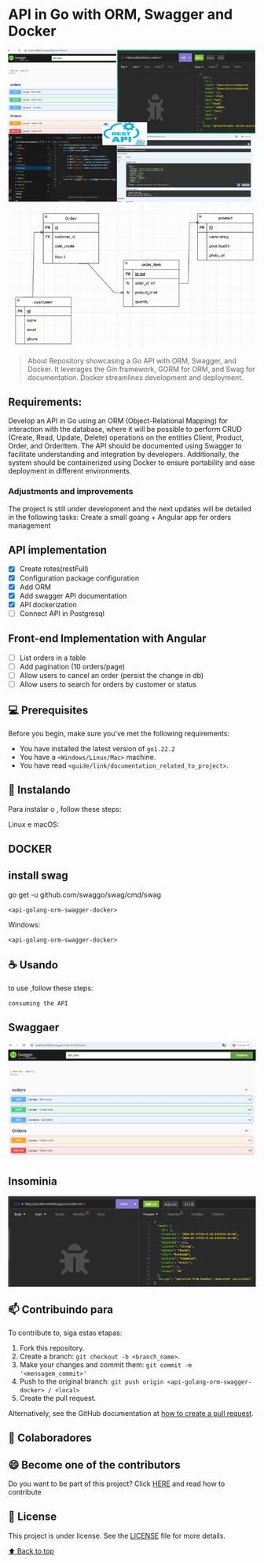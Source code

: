 
# API in Go with ORM, Swagger and Docker




<img src="assets/rest-api-golang.png" alt="api em rest with golang">




<img src="assets/diagrama.png" alt="Diagram">

> About Repository showcasing a Go API with ORM, Swagger, and Docker. It leverages the Gin framework, GORM for ORM, and Swag for documentation. Docker streamlines development and deployment.

## Requirements:
   
 Develop an API in Go using an ORM (Object-Relational Mapping) for interaction with the database,
 where it will be possible to perform CRUD (Create, Read, Update, Delete) operations on the entities 
 Client, Product, Order, and OrderItem. The API should be documented using Swagger to facilitate 
 understanding and integration by developers. Additionally, the system should be containerized using 
 Docker to ensure portability and ease deployment in different environments.

### Adjustments and improvements

The project is still under development and the next updates will be detailed in the following tasks:
Create a small goang + Angular app for orders management


 ## API implementation
- [x] Create rotes(restFull)  
- [x] Configuration package configuration
- [x] Add ORM
- [x] Add swagger API documentation
- [x] API dockerization
- [ ] Connect API in Postgresql

## Front-end Implementation with Angular 
- [ ] List orders in a table
- [ ] Add pagination (10 orders/page)
- [ ] Allow users to cancel an order (persist the change in db)
- [ ] Allow users to search for orders by customer or status
 
## 💻 Prerequisites


Before you begin, make sure you've met the following requirements:


* You have installed the latest version of `go1.22.2`
* You have a `<Windows/Linux/Mac>` machine.
* You have read `<guide/link/documentation_related_to_project>`.

## 🚀 Instalando <api-golang-orm-swagger-docker>

Para instalar o <api-golang-orm-swagger-docker>, follow these steps:

Linux e macOS:
## DOCKER 


## install swag

 go get -u github.com/swaggo/swag/cmd/swag


```
<api-golang-orm-swagger-docker>
```

Windows:
```
<api-golang-orm-swagger-docker>
```

## ☕ Usando <api-golang-orm-swagger-docker>

to use  <api-golang-orm-swagger-docker>,follow these steps:

```
consuming the API
```
## Swaggaer
<img src="assets/swagger.png" alt="Swaggwer">

## Insominia
<img src="assets/insominia.png" alt="Swaggwer">


## 📫 Contribuindo para <api-golang-orm-swagger-docker>
To contribute to<api-golang-orm-swagger-docker>, siga estas etapas:

1. Fork this repository.
2. Create a branch: `git checkout -b <branch_name>`.
3. Make your changes and commit them: `git commit -m '<mensagem_commit>'`
4. Push to the original branch: `git push origin <api-golang-orm-swagger-docker> / <local>`
5. Create the pull request.

Alternatively, see the GitHub documentation at [how to create a pull request](https://help.github.com/en/github/collaborating-with-issues-and-pull-requests/creating-a-pull-request ).
## 🤝 Colaboradores


## 😄 Become one of the contributors<br>

Do you want to be part of this project? Click [HERE](CONTRIBUTING.md) and read how to contribute


## 📝 License

This project is under license. See the [LICENSE](LICENSE.md) file for more details.

[⬆ Back to top](#api-golang-orm-swagger-docker)<br>


